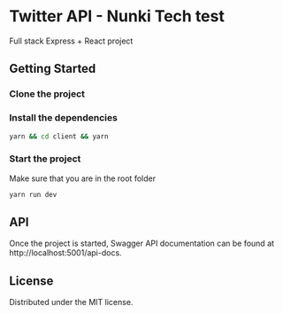 # Twitter API - Nunki Tech test

Full stack Express + React project

## Getting Started

### Clone the project

### Install the dependencies

```sh
yarn && cd client && yarn
```

### Start the project

Make sure that you are in the root folder

```sh
yarn run dev
```

## API

Once the project is started, Swagger API documentation can be found at
http://localhost:5001/api-docs.

## License

Distributed under the MIT license.
